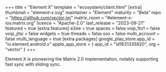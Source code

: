 +++
title = "Element X"
template = "ecosystem/client.html"
[extra]
thumbnail = "element-x.svg"
maintainer = "Element"
maturity = "Beta"
repo = "https://github.com/vector-im"
matrix_room = "#element-x-ios:matrix.org"
licence = "Apache-2.0"
last_release = "2023-09-21"
featured = true
[extra.features]
e2ee = true
spaces = false
voip_1to1 = false
voip_jitsi = false
widgets = true
threads = false
sso = false
multi_account = false
multi_language = true
[extra.packages]
google_play_store.app_id = "io.element.android.x"
apple_app_store = { app_id = "id1631335820", org = "vector" }
+++

Element X is pioneering the Matrix 2.0 implementation, notably supporting fast sync with sliding sync.
